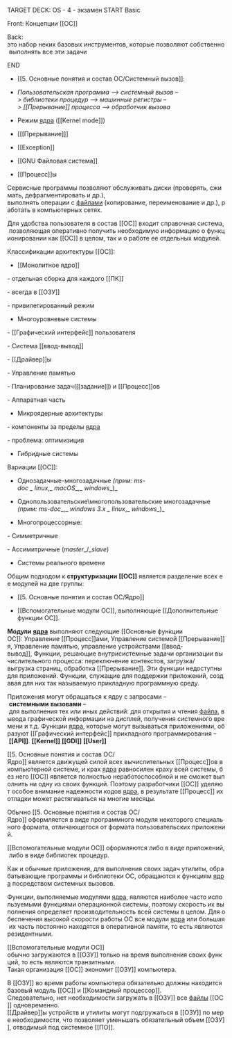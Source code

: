 TARGET DECK: OS - 4 - экзамен
START
Basic

Front: Концепции [[ОС]]

Back: это набор неких базовых инструментов, которые позволяют собственно выполнять все эти задачи
<!--ID: 1663653705791-->
END

-   [[5. Основные понятия и состав ОС/Системный вызов]]:
    
-   _Пользовательская_ _программа_ _–>_ _системный_ _вызов_ _–>_ _библиотеки_ _процедур_ _–>_ _машинные_ _регистры_ _–>_ _[[Прерывание]]_ _процесса_ _–>_ _обработчик_ _вызова_
    
-  Режим [ядра](5.%20Основные%20понятия%20и%20состав%20ОС/Ядро.md) ([[Kernel mode]])
    
-  [[[Прерывание]]]
    
-  [[Exception]]
    
- [[GNU Файловая система]]
    
-  [[Процесс]]ы

Сервисные программы позволяют обслуживать диски (проверять, сжимать, дефрагментировать и др.), 
выполнять операции с [файлами](Файл.md) (копирование, переименование и др.), работать в компьютерных сетях.

Для удобства пользователя в состав [[ОС]] входит справочная система, позволяющая оперативно получить необходимую информацию о функционировании как [[ОС]] в целом, так и о работе ее отдельных модулей.

Классификации архитектуры [[ОС]]:

- [[Монолитное ядро]]
    
- отдельная сборка для каждого [[ПК]]

- всегда в [[ОЗУ]]

- привилегированный режим 

-  Многоуровневые системы
    
- [[Графический интерфейс]] пользователя

- Система [[ввод-вывод]]

- [[Драйвер]]ы

- Управление памятью

- Планирование задач([[задание]]) и [[Процесс]]ов

- Аппаратная часть

-  Микроядерные архитектуры
  
- компоненты за пределы [ядра](5.%20Основные%20понятия%20и%20состав%20ОС/Ядро.md)

- проблема: оптимизиция

-   Гибридные системы

Вариации [[ОС]]:

-   Однозадачные-многозадачные _(прим:_ _ms-doc_ _\_ _linux__,_ _macOS__,_ _windows__)_
    
-   Однопользовательские\многопользовательские многозадачные   _(прим:_ _ms-doc__,_ _windows_ _3.x_ _\_ _linux__,_ _windows__)_
    
-   Многопроцессорные:
    

- Симметричные

- Ассимитричные (_master__/__slave_)

-   Системы реального времени
    

Общим подходом к **структуризации** **[[ОС]]** является разделение всех ее модулей на две группы:

-   [[5. Основные понятия и состав ОС/Ядро]]
    
-   [[Вспомогательные модули ОС]], выполняющие [[Дополнительные функции ОС]]. 
    

**Модули** **[ядра](5.%20Основные%20понятия%20и%20состав%20ОС/Ядро.md)** выполняют следующие [[Основные функции ОС]]: Управление [[Процесс]]ами, Управление системой [[Прерывание]]я, Управление памятью, управление устройствами [[ввод-вывод]], Функции, решающие внутрисистемные задачи организации вычислительного процесса: переключение контекстов, загрузка/выгрузка страниц, обработка [[Прерывание]]. Эти функции недоступны для приложений. Функции, служащие для поддержки приложений, создавая для них так называемую прикладную программную среду.

Приложения могут обращаться к ядру с запросами – **системными** **вызовами** – для выполнения тех или иных действий: для открытия и чтения [файла](Файл.md), вывода графической информации на дисплей, получения системного времени и т.д. Функции [ядра](5.%20Основные%20понятия%20и%20состав%20ОС/Ядро.md), которые могут вызываться приложениями, образуют [[Графический интерфейс]] прикладного программирования – **[[API]]**.
**[[Kernel]]**
**[[GDI]]**
**[[User]]**

[[5. Основные понятия и состав ОС/Ядро]] является движущей силой всех вычислительных [[Процесс]]ов в компьютерной системе, и крах [ядра](5.%20Основные%20понятия%20и%20состав%20ОС/Ядро.md) равносилен краху всей системы, без него [[ОС]] является полностью неработоспособной и не сможет выполнить ни одну из своих функций. Поэтому разработчики [[ОС]] уделяют особое внимание надежности кодов [ядра](5.%20Основные%20понятия%20и%20состав%20ОС/Ядро.md), в результате [[Процесс]] их отладки может растягиваться на многие месяцы.

Обычно [[5. Основные понятия и состав ОС/Ядро]] оформляется в виде программного модуля некоторого специального формата, отличающегося от формата пользовательских приложений.
    

[[Вспомогательные модули ОС]] оформляются либо в виде приложений, либо в виде библиотек процедур. 
    

Как и обычные приложения, для выполнения своих задач утилиты, обрабатывающие программы и библиотеки ОС, обращаются к функциям [ядра](5.%20Основные%20понятия%20и%20состав%20ОС/Ядро.md) посредством системных вызовов.

Функции, выполняемые модулями [ядра](5.%20Основные%20понятия%20и%20состав%20ОС/Ядро.md), являются наиболее часто используемыми функциями операционной системы, поэтому скорость их выполнения определяет производительность всей системы в целом. Для обеспечения высокой скорости работы ОС все модули [ядра](5.%20Основные%20понятия%20и%20состав%20ОС/Ядро.md) или большая их часть постоянно находятся в оперативной памяти, то есть являются резидентными.

[[Вспомогательные модули ОС]] обычно загружаются в [[ОЗУ]] только на время выполнения своих функций, то есть являются транзитными. 
Такая организация [[ОС]] экономит [[ОЗУ]] компьютера.


В [[ОЗУ]] во время работы компьютера обязательно должны находится базовый модуль [[ОС]] и [[Командный процессор]]. 
Следовательно, нет необходимости загружать в [[ОЗУ]] все [файлы](Файл.md) [[ОС]] одновременно. 
[[Драйвер]]ы устройств и утилиты могут подгружаться в [[ОЗУ]] по мере необходимости, что позволяет уменьшать обязательный объем [[ОЗУ]], отводимый под системное [[ПО]].